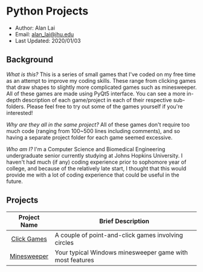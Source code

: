 # Python Projects

* Author: Alan Lai
* Email: alan_lai@jhu.edu
* Last Updated: 2020/01/03

## Background
_What is this?_ This is a series of small games that I've coded on my free time
as an attempt to improve my coding skills. These range from clicking games that
draw shapes to slightly more complicated games such as minesweeper. All of
these games are made using PyQt5 interface. You can see a more in-depth
description of each game/project in each of their respective sub-folders. 
Please feel free to try out some of the games yourself if you're interested!

_Why are they all in the same project?_ All of these games don't require too 
much code (ranging from 100~500 lines including comments), and so having a 
separate project folder for each game seemed excessive. 

_Who am I?_ I'm a Computer Science and Biomedical Engineering undergraduate
senior currently studying at Johns Hopkins University. I haven't had much (if
any) coding experience prior to sophomore year of college, and because of the
relatively late start, I thought that this would provide me with a lot of
coding experience that could be useful in the future.

## Projects
|Project Name       |Brief Description|
|:-------:          |-----------------|     
|[Click Games](https://github.com/alanx3x7/python_projects/tree/master/Click_Game)        |A couple of point-and-click games involving circles
|[Minesweeper](https://github.com/alanx3x7/python_projects/tree/master/Minesweeper)        |Your typical Windows minesweeper game with most features

